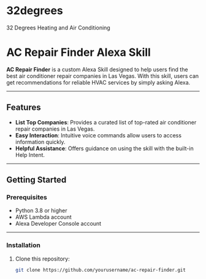 # 32degrees
32 Degrees Heating and Air Conditioning
# AC Repair Finder Alexa Skill

**AC Repair Finder** is a custom Alexa Skill designed to help users find the best air conditioner repair companies in Las Vegas. With this skill, users can get recommendations for reliable HVAC services by simply asking Alexa.

---

## Features

- **List Top Companies**: Provides a curated list of top-rated air conditioner repair companies in Las Vegas.
- **Easy Interaction**: Intuitive voice commands allow users to access information quickly.
- **Helpful Assistance**: Offers guidance on using the skill with the built-in Help Intent.

---

## Getting Started

### Prerequisites
- Python 3.8 or higher
- AWS Lambda account
- Alexa Developer Console account

---

### Installation

1. Clone this repository:
   ```bash
   git clone https://github.com/yourusername/ac-repair-finder.git

